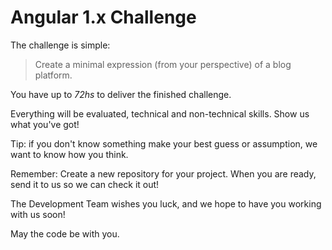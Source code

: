 # Angular 1.x Challenge

The challenge is simple:

> Create a minimal expression (from your perspective) of a blog platform.

You have up to *72hs* to deliver the finished challenge.

Everything will be evaluated, technical and non-technical skills. Show us what you've got!

Tip: if you don't know something make your best guess or assumption, we want to know how you think.

Remember: Create a new repository for your project. When you are ready, send it to us so we can check it out!

The Development Team wishes you luck, and we hope to have you working with us soon!

May the code be with you.
